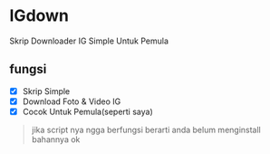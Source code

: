 # IGdown
Skrip Downloader IG Simple Untuk Pemula 
## fungsi
- [x] Skrip Simple
- [x] Download Foto & Video IG
- [x] Cocok Untuk Pemula(seperti saya) 
> jika script nya ngga berfungsi berarti anda belum menginstall bahannya ok
